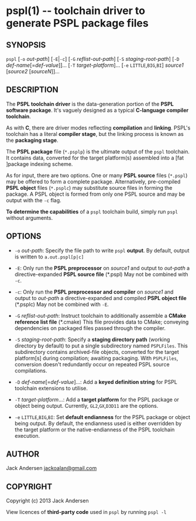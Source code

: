 pspl(1) -- toolchain driver to generate PSPL package files
==========================================================


SYNOPSIS
--------

`pspl` [`-o` _out-path_] [`-E`|`-c`] [`-G` _reflist-out-path_] [`-S` _staging-root-path_] [`-D` _def-name_[=_def-value_]]... [`-T` _target-platform_]... [`-e` `LITTLE`,`BIG`,`BI`] _source1_ [_source2_ [_sourceN_]]...


DESCRIPTION
-----------

The **PSPL toolchain driver** is the data-generation portion of the **PSPL software package**.
It's vaguely designed as a typical **C-language compiler toolchain**.

As with **C**, there are driver modes reflecting **compilation** and **linking**. 
PSPL's toolchain has a literal **compiler stage**, but the linking process is 
known as the **packaging stage**.

The **PSPL package** file (`*.psplp`) is the ultimate output of the `pspl` toolchain.
It contains data, converted for the target platform(s) assembled into a [fat ]package
indexing scheme.

As for input, there are two options. One or many **PSPL source** files (`*.pspl`) 
may be offered to form a complete package. Alternatively, pre-compiled **PSPL object** 
files (`*.psplc`) may substitute source files in forming the package. A PSPL object
is formed from only one PSPL source and may be output with the `-c` flag.

**To determine the capabilities** of a `pspl` toolchain build, simply run
`pspl` without arguments.


OPTIONS
-------

* `-o` _out-path_:
  Specify the file path to write `pspl` **output**. By default, output is written 
  to `a.out.pspl[p|c]`
  
* `-E`:
  Only run the **PSPL preprocessor** on _source1_ and output to _out-path_ a 
  directive-expanded **PSPL source file** (*.pspl)
  May not be combined with `-c`.
  
* `-c`:
  Only run the **PSPL preprocessor and compiler** on _source1_ and output to _out-path_ a
  directive-expanded and compiled **PSPL object file** (*.psplc) 
  May not be combined with `-E`.
  
* `-G` _reflist-out-path_:
  Instruct toolchain to additionally assemble a **CMake reference list file** (*.cmake)
  This file provides data to CMake; conveying dependencies on packaged files 
  passed through the compiler.
  
* `-S` _staging-root-path_:
  Specify a **staging directory path** (working directory by default) to put
  a single subdirectory named `PSPLFiles`. This subdirectory contains archived-file
  objects, converted for the target platform[s] during compilation; awaiting packaging.
  With `PSPLFiles`, conversion doesn't redundantly occur on repeated PSPL source
  compilations.
  
* `-D` _def-name_[=_def-value_]...:
  Add a **keyed definition string** for PSPL toolchain extensions to utilise.
  
* `-T` _target-platform_...:
  Add a **target platform** for the PSPL package or object being output.
  Currently, `GL2`,`GX`,`D3D11` are the options.
  
* `-e` `LITTLE`,`BIG`,`BI`:
  Set **default endianness** for the PSPL package or object being output.
  By default, the endianness used is either overridden by the target platform
  or the native-endianness of the PSPL toolchain execution.


AUTHOR
------

Jack Andersen <jackoalan@gmail.com>


COPYRIGHT
---------

Copyright (c) 2013 Jack Andersen

View licences of **third-party code** used in `pspl` by running `pspl -l`


